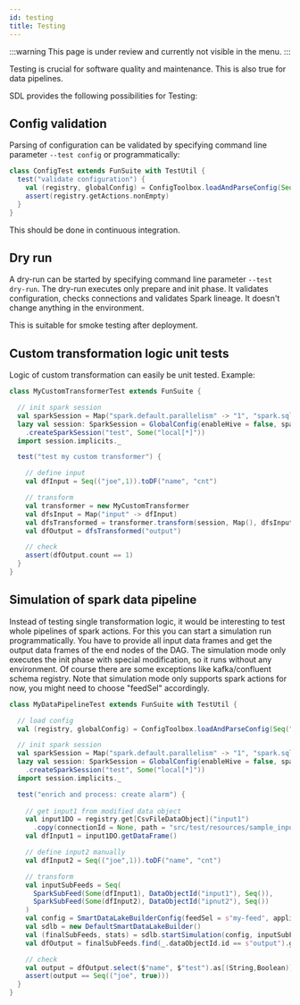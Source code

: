 ```yaml
---
id: testing
title: Testing
---
```


:::warning
This page is under review and currently not visible in the menu.
:::

Testing is crucial for software quality and maintenance. This is also true for data pipelines.

SDL provides the following possibilities for Testing:

## Config validation

Parsing of configuration can be validated by specifying command line parameter `--test config` or programmatically:
```scala
class ConfigTest extends FunSuite with TestUtil {
  test("validate configuration") {
    val (registry, globalConfig) = ConfigToolbox.loadAndParseConfig(Seq("src/main/resources"))
    assert(registry.getActions.nonEmpty)
  }
}
```

This should be done in continuous integration.

## Dry run

A dry-run can be started by specifying command line parameter `--test dry-run`.
The dry-run executes only prepare and init phase. It validates configuration, checks connections and validates Spark lineage.
It doesn't change anything in the environment.

This is suitable for smoke testing after deployment.

## Custom transformation logic unit tests

Logic of custom transformation can easily be unit tested. Example:
```scala
class MyCustomTransformerTest extends FunSuite {

  // init spark session
  val sparkSession = Map("spark.default.parallelism" -> "1", "spark.sql.shuffle.partitions" -> "1", "spark.task.maxFailures" -> "1")
  lazy val session: SparkSession = GlobalConfig(enableHive = false, sparkOptions = Some(sparkSession))
    .createSparkSession("test", Some("local[*]"))
  import session.implicits._

  test("test my custom transformer") {

    // define input
    val dfInput = Seq(("joe",1)).toDF("name", "cnt")

    // transform
    val transformer = new MyCustomTransformer
    val dfsInput = Map("input" -> dfInput)
    val dfsTransformed = transformer.transform(session, Map(), dfsInput)
    val dfOutput = dfsTransformed("output")

    // check
    assert(dfOutput.count == 1)
  }
}
```

## Simulation of spark data pipeline

Instead of testing single transformation logic, it would be interesting to test whole pipelines of spark actions.
For this you can start a simulation run programmatically. You have to provide all input data frames and get the output data frames of the end nodes of the DAG.
The simulation mode only executes the init phase with special modification, so it runs without any environment. Of course there are some exceptions like kafka/confluent schema registry.
Note that simulation mode only supports spark actions for now, you might need to choose "feedSel" accordingly.
```scala
class MyDataPipelineTest extends FunSuite with TestUtil {

  // load config
  val (registry, globalConfig) = ConfigToolbox.loadAndParseConfig(Seq("src/main/resources"))

  // init spark session
  val sparkSession = Map("spark.default.parallelism" -> "1", "spark.sql.shuffle.partitions" -> "1", "spark.task.maxFailures" -> "1")
  lazy val session: SparkSession = GlobalConfig(enableHive = false, sparkOptions = Some(sparkSession))
    .createSparkSession("test", Some("local[*]"))
  import session.implicits._

  test("enrich and process: create alarm") {
  
    // get input1 from modified data object
    val input1DO = registry.get[CsvFileDataObject]("input1")
      .copy(connectionId = None, path = "src/test/resources/sample_input1.csv")
    val dfInput1 = input1DO.getDataFrame()

    // define input2 manually
    val dfInput2 = Seq(("joe",1)).toDF("name", "cnt")

    // transform
    val inputSubFeeds = Seq(
      SparkSubFeed(Some(dfInput1), DataObjectId("input1"), Seq()),
      SparkSubFeed(Some(dfInput2), DataObjectId("ipnut2"), Seq())
    )
    val config = SmartDataLakeBuilderConfig(feedSel = s"my-feed", applicationName = Some("test"), configuration = Some("test"))
    val sdlb = new DefaultSmartDataLakeBuilder()
    val (finalSubFeeds, stats) = sdlb.startSimulation(config, inputSubFeeds)
    val dfOutput = finalSubFeeds.find(_.dataObjectId.id == s"output").get.dataFrame.get.cache

    // check
    val output = dfOutput.select($"name", $"test").as[(String,Boolean)].collect.toSeq
    assert(output == Seq(("joe", true)))
  }
}
```
